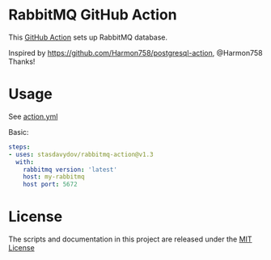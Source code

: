 # RabbitMQ GitHub Action

This [GitHub Action](https://github.com/features/actions) sets up RabbitMQ database.

Inspired by https://github.com/Harmon758/postgresql-action, @Harmon758 Thanks!

# Usage

See [action.yml](action.yml)

Basic:
```yaml
steps:
- uses: stasdavydov/rabbitmq-action@v1.3
  with:
    rabbitmq version: 'latest'
    host: my-rabbitmq
    host port: 5672
```

# License

The scripts and documentation in this project are released under the [MIT License](LICENSE)
